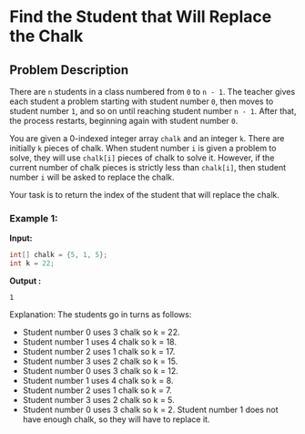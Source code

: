 # Find the Student that Will Replace the Chalk

## Problem Description

There are `n` students in a class numbered from `0` to `n - 1`. The teacher gives each student a problem starting with student number `0`, then moves to student number `1`, and so on until reaching student number `n - 1`. After that, the process restarts, beginning again with student number `0`.

You are given a 0-indexed integer array `chalk` and an integer `k`. There are initially `k` pieces of chalk. When student number `i` is given a problem to solve, they will use `chalk[i]` pieces of chalk to solve it. However, if the current number of chalk pieces is strictly less than `chalk[i]`, then student number `i` will be asked to replace the chalk.

Your task is to return the index of the student that will replace the chalk.

### Example 1:

**Input:**
```java
int[] chalk = {5, 1, 5};
int k = 22;
```
**Output :**
```
1
```
Explanation: The students go in turns as follows:
- Student number 0 uses 3 chalk so k = 22.
- Student number 1 uses 4 chalk so k = 18.
- Student number 2 uses 1 chalk so k = 17.
- Student number 3 uses 2 chalk so k = 15.
- Student number 0 uses 3 chalk so k = 12.
- Student number 1 uses 4 chalk so k = 8.
- Student number 2 uses 1 chalk so k = 7.
- Student number 3 uses 2 chalk so k = 5.
- Student number 0 uses 3 chalk so k = 2.
Student number 1 does not have enough chalk, so they will have to replace it.
 

